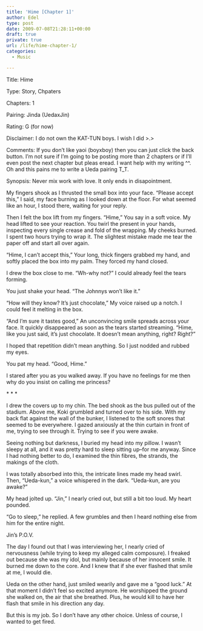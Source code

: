 ```yaml
---
title: 'Hime [Chapter 1]'
author: Edel
type: post
date: 2009-07-08T21:28:11+00:00
draft: true
private: true
url: /life/hime-chapter-1/
categories:
  - Music

---
```

Title: Hime
  
Type: Story, Chpaters
  
Chapters: 1
  
Pairing: Jinda (UedaxJin)
  
Rating: G (for now)
  
Disclaimer: I do not own the KAT-TUN boys. I wish I did >.>
  
Comments: If you don&#8217;t like yaoi (boyxboy) then you can just click the back button. I&#8217;m not sure if I&#8217;m going to be posting more than 2 chapters or if I&#8217;ll even post the next chapter but pleas eread. I want help with my writing ^^. Oh and this pains me to write a Ueda pairing T_T.
  
Synopsis: Never mix work with love. It only ends in disapointment.

My fingers shook as I thrusted the small box into your face. &#8220;Please accept this,&#8221; I said, my face burning as I looked down at the floor. For what seemed like an hour, I stood there, waiting for your reply.

Then I felt the box lift from my fingers. &#8220;Hime,&#8221; You say in a soft voice. My head lifted to see your reaction. You twirl the present in your hands, inspecting every single crease and fold of the wrapping. My cheeks burned. I spent two hours trying to wrap it. The slightest mistake made me tear the paper off and start all over again.

&#8220;Hime, I can&#8217;t accept this,&#8221; Your long, thick fingers grabbed my hand, and softly placed the box into my palm. They forced my hand closed.

I drew the box close to me. &#8220;Wh-why not?&#8221; I could already feel the tears forming.

You just shake your head. &#8220;The Johnnys won&#8217;t like it.&#8221;

&#8220;How will they know? It&#8217;s just chocolate,&#8221; My voice raised up a notch. I could feel it melting in the box.

&#8220;And I&#8217;m sure it tastes good,&#8221; An unconvincing smile spreads across your face. It quickly disappeared as soon as the tears started streaming. &#8220;Hime, like you just said, it&#8217;s just chocolate. It doesn&#8217;t mean anything, right? Right?&#8221;

I hoped that repetition didn&#8217;t mean anything. So I just nodded and rubbed my eyes.

You pat my head. &#8220;Good, Hime.&#8221;

I stared after you as you walked away. If you have no feelings for me then why do you insist on calling me princess?

\* \* *

I drew the covers up to my chin. The bed shook as the bus pulled out of the stadium. Above me, Koki grumbled and turned over to his side. With my back flat against the wall of the bunker, I listened to the soft snores that seemed to be everywhere. I gazed anxiously at the thin curtain in front of me, trying to see through it. Trying to see if you were awake.

Seeing nothing but darkness, I buried my head into my pillow. I wasn&#8217;t sleepy at all, and it was pretty hard to sleep sitting up&#8211;for me anyway. Since I had nothing better to do, I examined the thin fibres, the strands, the makings of the cloth.

I was totally absorbed into this, the intricate lines made my head swirl. Then, &#8220;Ueda-kun,&#8221; a voice whispered in the dark. &#8220;Ueda-kun, are you awake?&#8221;

My head jolted up. &#8220;Jin,&#8221; I nearly cried out, but still a bit too loud. My heart pounded.

&#8220;Go to sleep,&#8221; he replied. A few grumbles and then I heard nothing else from him for the entire night.

Jin&#8217;s P.O.V.

The day I found out that I was interviewing her, I nearly cried of nervousness (while trying to keep my alleged calm composure). I freaked out because she was my idol, but mainly because of her innocent smile. It burned me down to the core. And I knew that if she ever flashed that smile at me, I would die.

Ueda on the other hand, just smiled wearily and gave me a &#8220;good luck.&#8221; At that moment I didn&#8217;t feel so excited anymore. He worshipped the ground she walked on, the air that she breathed. Plus, he would kill to have her flash that smile in his direction any day.

But this is my job. So I don&#8217;t have any other choice. Unless of course, I wanted to get fired.

<ol class="footnote">
</ol>
